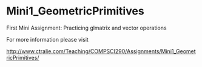 # Mini1_GeometricPrimitives
First Mini Assignment: Practicing glmatrix and vector operations

For more information please visit

http://www.ctralie.com/Teaching/COMPSCI290/Assignments/Mini1_GeometricPrimitives/
